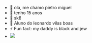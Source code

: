 - 👋 ola, me chamo pietro miguel
- 👀 tenho 15 anos
- 🌱 sk8
- 💞️ Aluno do leonardo vilas boas
- ⚡ Fun fact: my daddy is black and jew
- ![](https://media1.tenor.com/m/k-h59LET-pcAAAAC/ozzy-ozzy-osbourne.gif)
